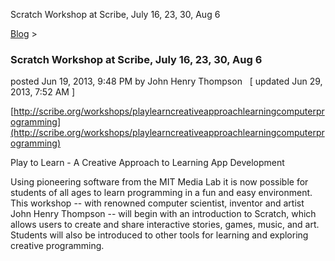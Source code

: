Scratch Workshop at Scribe, July 16, 23, 30, Aug 6 

[Blog](../z-blog-1.html)‎ > ‎

### Scratch Workshop at Scribe, July 16, 23, 30, Aug 6

posted Jun 19, 2013, 9:48 PM by John Henry Thompson   \[ updated Jun 29, 2013, 7:52 AM \]

[http://scribe.org/workshops/playlearncreativeapproachlearningcomputerprogramming](http://scribe.org/workshops/playlearncreativeapproachlearningcomputerprogramming)  
  
Play to Learn - A Creative Approach to Learning App Development  
  
Using pioneering software from the MIT Media Lab it is now possible for students of all ages to learn programming in a fun and easy environment. This workshop -- with renowned computer scientist, inventor and artist John Henry Thompson -- will begin with an introduction to Scratch, which allows users to create and share interactive stories, games, music, and art. Students will also be introduced to other tools for learning and exploring creative programming.  
  

  

